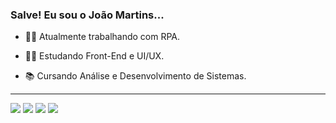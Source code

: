 ### Salve! Eu sou o João Martins...

- 🧑‍💼 Atualmente trabalhando com RPA.

- 👨‍💻 Estudando Front-End e UI/UX.

- 📚 Cursando Análise e Desenvolvimento de Sistemas.









-----------------------------------------------------------------------------------------------------------------------------------------------------------------------------------
<a href="https://instagram.com/joao.martinsxdd" target="_blank"><img src="https://img.shields.io/badge/-Instagram-%23E4405F?style=for-the-badge&logo=instagram&logoColor=white" target="_blank"></a>
<a href="https://www.twitch.tv/jotacem" target="_blank"><img src="https://img.shields.io/badge/Twitch-9146FF?style=for-the-badge&logo=twitch&logoColor=white" target="_blank"></a>
<a href = "mailto:joaomartins9807@gmail.com"><img src="https://img.shields.io/badge/-Gmail-%23333?style=for-the-badge&logo=gmail&logoColor=white" target="_blank"></a>
<a href="https://www.linkedin.com/in/jo%C3%A3o-carlos-martins-b731901b3/" target="_blank"><img src="https://img.shields.io/badge/-LinkedIn-%230077B5?style=for-the-badge&logo=linkedin&logoColor=white" target="_blank"></a>
